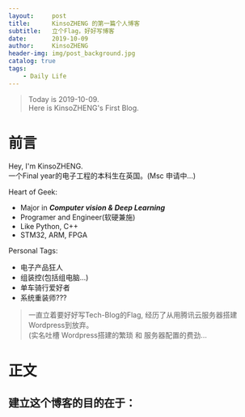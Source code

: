 ```yaml
---
layout:     post
title:      KinsoZHENG 的第一篇个人博客
subtitle:   立个Flag，好好写博客
date:       2019-10-09
author:     KinsoZHENG
header-img: img/post_background.jpg
catalog: true
tags:
    - Daily Life
---
```

>Today is 2019-10-09. <br>
 Here is KinsoZHENG's First Blog. <br>

# 前言

Hey, I'm KinsoZHENG. <br>
一个Final year的电子工程的本科生在英国。(Msc 申请中...)<br>

Heart of Geek:
- Major in ***Computer vision & Deep Learning***
- Programer and Engineer(软硬兼施)
- Like Python, C++
- STM32, ARM, FPGA

Personal Tags:
- 电子产品狂人
- 组装控(包括组电脑...)
- 单车骑行爱好者
- 系统重装师???

>一直立着要好好写Tech-Blog的Flag, 经历了从用腾讯云服务器搭建Wordpress到放弃。<br>
(实名吐槽 Wordpress搭建的繁琐 和 服务器配置的费劲...<br>

# 正文

建立这个博客的目的在于：<br>
- 


